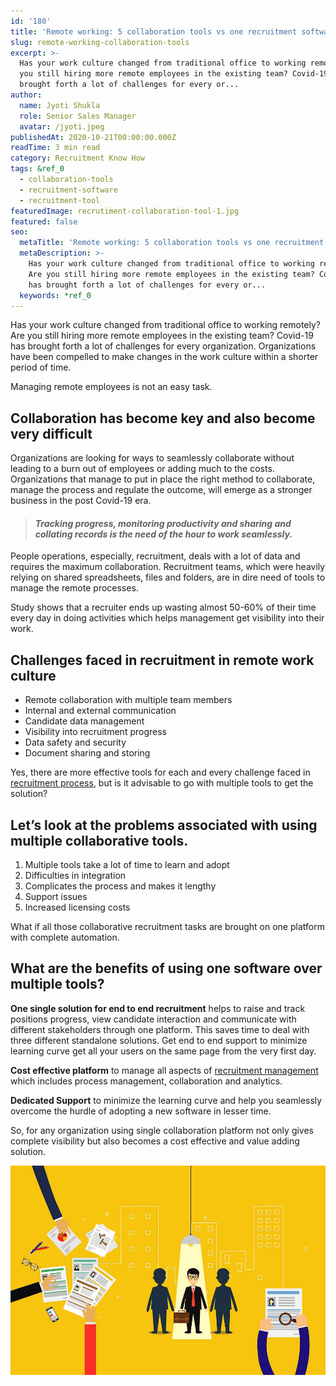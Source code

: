 ```yaml
---
id: '180'
title: 'Remote working: 5 collaboration tools vs one recruitment software'
slug: remote-working-collaboration-tools
excerpt: >-
  Has your work culture changed from traditional office to working remotely? Are
  you still hiring more remote employees in the existing team? Covid-19 has
  brought forth a lot of challenges for every or...
author:
  name: Jyoti Shukla
  role: Senior Sales Manager
  avatar: /jyoti.jpeg
publishedAt: 2020-10-21T00:00:00.000Z
readTime: 3 min read
category: Recruitment Know How
tags: &ref_0
  - collaboration-tools
  - recruitment-software
  - recruitment-tool
featuredImage: recrutiment-collaboration-tool-1.jpg
featured: false
seo:
  metaTitle: 'Remote working: 5 collaboration tools vs one recruitment software'
  metaDescription: >-
    Has your work culture changed from traditional office to working remotely?
    Are you still hiring more remote employees in the existing team? Covid-19
    has brought forth a lot of challenges for every or...
  keywords: *ref_0
---
```


Has your work culture changed from traditional office to working remotely? Are you still hiring more remote employees in the existing team? Covid-19 has brought forth a lot of challenges for every organization. Organizations have been compelled to make changes in the work culture within a shorter period of time.

Managing remote employees is not an easy task.  

<!--more-->

## Collaboration has become key and also become very difficult

Organizations are looking for ways to seamlessly collaborate without leading to a burn out of employees or adding much to the costs. Organizations that manage to put in place the right method to collaborate, manage the process and regulate the outcome, will emerge as a stronger business in the post Covid-19 era.

> #### _Tracking progress, monitoring productivity and sharing and collating records is the need of the hour to work seamlessly._

People operations, especially, recruitment, deals with a lot of data and requires the maximum collaboration. Recruitment teams, which were heavily relying on shared spreadsheets, files and folders, are in dire need of tools to manage the remote processes.

Study shows that a recruiter ends up wasting almost 50-60% of their time every day in doing activities which helps management get visibility into their work.

## **Challenges faced in recruitment in remote work culture**

- Remote collaboration with multiple team members
- Internal and external communication
- Candidate data management
- Visibility into recruitment progress
- Data safety and security
- Document sharing and storing

Yes, there are more effective tools for each and every challenge faced in [recruitment process](https://www.thetalentpool.ai/blogs/covid-19-reset-and-revamp-the-recruitment-process/), but is it advisable to go with multiple tools to get the solution?

## **Let’s look at the problems associated with using multiple collaborative tools.**

1. Multiple tools take a lot of time to learn and adopt
2. Difficulties in integration
3. Complicates the process and makes it lengthy
4. Support issues
5. Increased licensing costs

What if all those collaborative recruitment tasks are brought on one platform with complete automation.

## **What are the benefits of using one software over multiple tools?**

**One single solution for end to end recruitment** helps to raise and track positions progress, view candidate interaction and communicate with different stakeholders through one platform. This saves time to deal with three different standalone solutions. Get end to end support to minimize learning curve get all your users on the same page from the very first day.

**Cost effective platform** to manage all aspects of [recruitment management](https://www.thetalentpool.ai) which includes process management, collaboration and analytics.

**Dedicated Support** to minimize the learning curve and help you seamlessly overcome the hurdle of adopting a new software in lesser time.

So, for any organization using single collaboration platform not only gives complete visibility but also becomes a cost effective and value adding solution.

![recruitment-collaboration-tools](images/recrutiment-collaboration-tool-1.jpg)
